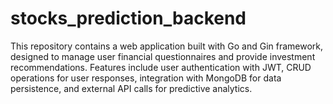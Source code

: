 # stocks_prediction_backend
This repository contains a web application built with Go and Gin framework, designed to manage user financial questionnaires and provide investment recommendations. Features include user authentication with JWT, CRUD operations for user responses, integration with MongoDB for data persistence, and external API calls for predictive analytics.
